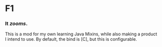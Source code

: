 # F1
### It *zooms*.

This is a mod for my own learning Java Mixins, while also making a product I intend to use. By default, the bind is [C], but this is configurable. 